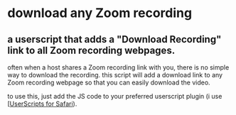 # download any Zoom recording

## a userscript that adds a "Download Recording" link to all Zoom recording webpages.

often when a host shares a Zoom recording link with you, there is no simple way to download the recording. 
this script will add a download link to any Zoom recording webpage so that you can easily download the video.
  
to use this, just add the JS code to your preferred userscript plugin (i use [<a href="https://apps.apple.com/us/app/userscripts/id1463298887?mt=12" target="_blank">UserScripts for Safari</a>).
